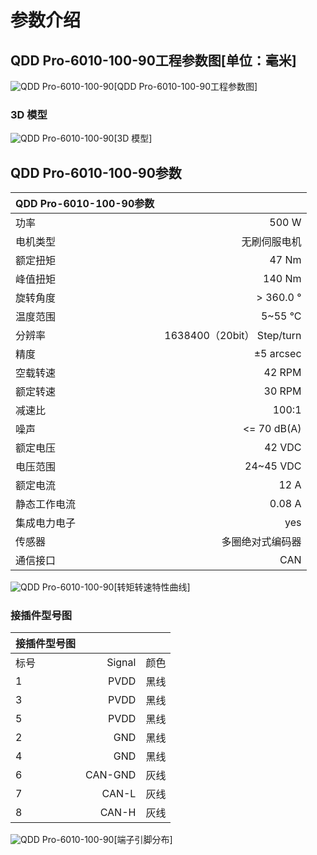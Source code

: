 # 参数介绍 
## QDD Pro-6010-100-90工程参数图[单位：毫米]
![QDD Pro-6010-100-90](   )[QDD Pro-6010-100-90工程参数图]
### 3D 模型
![QDD Pro-6010-100-90](   )[3D 模型]




## QDD Pro-6010-100-90参数

| QDD Pro-6010-100-90参数|   |     
| --------   | -----:  |
| 功率| 	500 W| 
| 电机类型	| 无刷伺服电机| 
| 额定扭矩	| 47 Nm| 
| 峰值扭矩	| 140 Nm| 
| 旋转角度	| > 360.0 °| 
| 温度范围	| 5~55 °C| 
| 分辨率	| 1638400（20bit） Step/turn| 
| 精度	| ±5 arcsec| 
| 空载转速	| 42 RPM| 
| 额定转速	| 30 RPM| 
| 减速比	| 100:1| 
| 噪声	| <= 70 dB(A)| 
| 额定电压	| 42 VDC| 
| 电压范围	| 24~45 VDC| 
| 额定电流	| 12 A|
| 静态工作电流	| 0.08 A| 
| 集成电力电子|	yes|
| 传感器|	多圈绝对式编码器|
| 通信接口	|CAN|



![QDD Pro-6010-100-90](   )[转矩转速特性曲线]




### 接插件型号图
| 接插件型号图|   |     |
| --------   | -----:  |:----: | 
| 标号| 	Signal	| 颜色	| 
| 1	| PVDD	| 黑线	| 
| 3| 	PVDD	| 黑线| 
| 5	| PVDD| 	黑线| 
| 2	| GND| 	黑线| 
| 4	| GND	| 黑线| 
| 6	| CAN-GND| 	灰线| 
| 7	| CAN-L	| 灰线| 
| 8| 	CAN-H	| 灰线| 




![QDD Pro-6010-100-90](   )[端子引脚分布]

